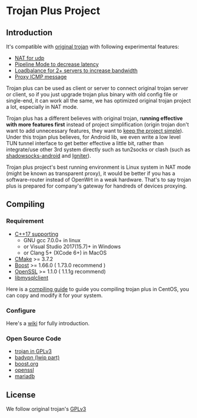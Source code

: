 # Trojan Plus Project

## Introduction

It's compatible with [original trojan](https://github.com/trojan-gfw/trojan) with following experimental features:

* [NAT for udp]()
* [Pipeline Mode to decrease latency](https://github.com/yuchting/trojan/wiki/Why-we-need-Pipeline-mode)
* [Loadbalance for 2+ servers to increase bandwidth](https://github.com/yuchting/trojan/wiki/Why-we-need-load-balance-mode)
* [Proxy ICMP message](https://github.com/Trojan-Plus-Group/trojan-plus/wiki/Can-we-proxy-ICMP-message-(To-transfer-ping))

Trojan plus can be used as client or server to connect original trojan server or client, so if you just upgrade trojan plus binary with old config file or single-end, it can work all the same, we has optimized original trojan project a lot, especially in NAT mode.

Trojan plus has a different believes with original trojan, r**unning effective with more features first** instead of project simplification (origin trojan don't want to add unnecessary features, they want to [keep the project simple](https://github.com/trojan-gfw/trojan/blob/master/CONTRIBUTING.md#pull-requests)). Under this trojan plus believes, for Android lib, we even write a low level TUN tunnel interface to get better effective a little bit, rather than integrate/use other 3rd system directly such as tun2socks or clash (such as [shadowsocks-android](https://github.com/shadowsocks/shadowsocks-android) and [Igniter](https://github.com/trojan-gfw/igniter)).

Trojan plus project's best running environment is Linux system in NAT mode (might be known as transparent proxy), it would be better if you has a software-router instead of OpenWrt in a weak hardware. That's to say trojan plus is prepared for company's gateway for handreds of devices proxying.  

## Compiling

### Requirement

* [C++17 supporting](https://en.wikipedia.org/wiki/C%2B%2B17) 
  - GNU gcc 7.0.0+ in linux
  - or Visual Studio 2017(15.7)+ in Windows
  - or Clang 5+ (XCode 6+) in MacOS
* [CMake](https://cmake.org/) >= 3.7.2
* [Boost](http://www.boost.org/) >= 1.66.0 ( 1.73.0 recommend )
* [OpenSSL](https://www.openssl.org/) >= 1.1.0 ( 1.1.1g recommend)
* [libmysqlclient](https://downloads.mariadb.orgd)

Here is a [compiling guide](https://github.com/Trojan-Plus-Group/trojan-plus/wiki/Compiling) to guide you compiling trojan plus in CentOS, you can copy and modify it for your system.

### Configure

Here's a [wiki](https://github.com/Trojan-Plus-Group/trojan-plus/wiki/Configure) for fully introduction.

### Open Source Code

* [trojan in GPLv3](https://github.com/trojan-gfw/trojan/blob/master/LICENSE)
* [badvpn (lwip part)](https://github.com/Trojan-Plus-Group/badvpn)
* [boost.org](https://www.boost.org/users/license.html)
* [openssl](https://www.openssl.org/)
* [mariadb](https://mariadb.com/kb/en/legal-documents-mariadb-license/)

## License

We follow original trojan's [GPLv3](LICENSE)
